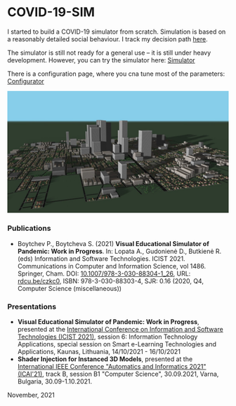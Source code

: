 # COVID-19-SIM

I started to build a COVID-19 simulator from scratch. Simulation is based on a reasonably detailed social behaviour. I track my decision path [here](https://twitter.com/PavelBoytchev).

The simulator is still not ready for a general use &ndash; it is still under heavy development. However, you can try the simulator here: [Simulator](https://boytchev.github.io/COVID-19-SIM/covid-19-simulator.html)

There is a configuration page, where you cna tune most of the parameters: [Configurator](https://boytchev.github.io/COVID-19-SIM/covid-19-configurator.html)

<img src="icons/logo.jpg">
 
### Publications
* Boytchev P., Boytcheva S. (2021) **Visual Educational Simulator of Pandemic: Work in Progress**. In: Lopata A., Gudonienė D., Butkienė R. (eds) Information and Software Technologies. ICIST 2021. Communications in Computer and Information Science, vol 1486. Springer, Cham. DOI: [10.1007/978-3-030-88304-1_26](https://doi.org/10.1007/978-3-030-88304-1_26), URL: [rdcu.be/czkc0](https://rdcu.be/czkc0), ISBN: 978-3-030-88303-4, SJR: 0.16 (2020, Q4, Computer Science (miscellaneous))
 
### Presentations
* **Visual Educational Simulator of Pandemic: Work in Progress**, presented at the [International Conference on Information and Software Technologies (ICIST 2021)](https://icist.ktu.edu/), session 6: Information Technology Applications, special session on Smart e-Learning Technologies and Applications, Kaunas, Lithuania, 14/10/2021 - 16/10/2021
* **Shader Injection for Instanced 3D Models**, presented at the [International IEEE Conference "Automatics and Informatics 2021" (ICAI'21)](http://icai-conf.org/), track B, session B1 "Computer Science", 30.09.2021, Varna, Bulgaria, 30.09-1.10.2021.

November, 2021
 
